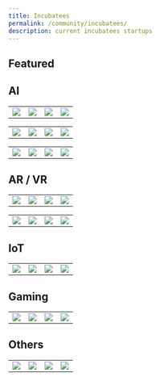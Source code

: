 ```yaml
---
title: Incubatees
permalink: /community/incubatees/
description: current incubatees startups
---
```

<h2>Featured</h2>


<h2>AI</h2>
<table>
	<tr>
		<td><img src="https://drive.google.com/uc?export=view&amp;id=1PBlBwvN8DNVgywtdP5-ltZrgYS51tzJg"></td>
		<td><img src="https://drive.google.com/uc?export=view&amp;id=14uCve2PmDu_0mYvtjuu9IhB5pxZequp4"></td>
		<td><img src="https://drive.google.com/uc?export=view&amp;id=1NnJiH-U8Aomr-lsDR6IdpCundydrI8zJ"></td>
		<td><img src="https://drive.google.com/uc?export=view&amp;id=1dz1IbKeNtREejdRJ4gkQDuWe2CUPGOlI"></td>
	</tr>
</table>
<table>
		<tr>
		<td><img src="https://drive.google.com/uc?export=view&amp;id=1hDn7XpW4Vw41c-2kWrWVKcHfxOxfENhd"></td>
		<td><img src="https://drive.google.com/uc?export=view&amp;id=1mmU-SSSL0-FN0BF-lQQvAauy8_jBs9Y2"></td>
		<td><img src="https://drive.google.com/uc?export=view&amp;id=1itjvkr0hVGpad_NIhfnSACkLYyvOCdvv"></td>
		<td><img src="https://drive.google.com/uc?export=view&amp;id=1SKlJwTuQfb6Soq-nHUcSVJUfTXpLCJgx"></td>
	</tr>
</table>
<table>
	<tr>
		<td><img src="https://drive.google.com/uc?export=view&amp;id=1sVQ-I7isMm6f3NYlsNuBprLisdLd0u3r"></td>
		<td><img src="https://drive.google.com/uc?export=view&amp;id=1a9yromDQK1wycDGBzDtLFsrEJRwFc0nL"></td>
		<td><img src="https://drive.google.com/uc?export=view&amp;id=1a9yromDQK1wycDGBzDtLFsrEJRwFc0nL"></td>
		<td><img src="https://drive.google.com/uc?export=view&amp;id=1a9yromDQK1wycDGBzDtLFsrEJRwFc0nL"></td>
	</tr>
</table>

<h2>AR / VR</h2>
<table>
	<tr>
		<td><img src="https://drive.google.com/uc?export=view&amp;id=1xyieubdgd0ouywXUg93ECBD56Rho4feC"></td>
		<td><img src="https://drive.google.com/uc?export=view&amp;id=1tkhBdwwNYYJHMWMhl-JKN6rot_2vfXWE"></td>
		<td><img src="https://drive.google.com/uc?export=view&amp;id=1UguKbfRM5iGjUJAgL563hOOQB1cGtcYf"></td>
		<td><img src="https://drive.google.com/uc?export=view&amp;id=1SnPgOE_3hVV24VzySJhBKyrvQolf6dW5"></td>
	</tr>
</table>
<table>
	<tr>
		<td><img src="https://drive.google.com/uc?export=view&amp;id=1sVQ-I7isMm6f3NYlsNuBprLisdLd0u3r"></td>
		<td><img src="https://drive.google.com/uc?export=view&amp;id=1a9yromDQK1wycDGBzDtLFsrEJRwFc0nL"></td>
		<td><img src="https://drive.google.com/uc?export=view&amp;id=1a9yromDQK1wycDGBzDtLFsrEJRwFc0nL"></td>
		<td><img src="https://drive.google.com/uc?export=view&amp;id=1a9yromDQK1wycDGBzDtLFsrEJRwFc0nL"></td>
	</tr>
</table>

<h2>IoT</h2>
<table>
	<tr>
		<td><img src="https://drive.google.com/uc?export=view&amp;id=1sVQ-I7isMm6f3NYlsNuBprLisdLd0u3r"></td>
		<td><img src="https://drive.google.com/uc?export=view&amp;id=1a9yromDQK1wycDGBzDtLFsrEJRwFc0nL"></td>
		<td><img src="https://drive.google.com/uc?export=view&amp;id=1a9yromDQK1wycDGBzDtLFsrEJRwFc0nL"></td>
		<td><img src="https://drive.google.com/uc?export=view&amp;id=1a9yromDQK1wycDGBzDtLFsrEJRwFc0nL"></td>
	</tr>
</table>

<h2>Gaming</h2>
<table>
	<tr>
		<td><img src="https://drive.google.com/uc?export=view&amp;id=1-8fNb5DRpfpn2y7IgJdgeMqsGyJUFYJD"></td>
		<td><img src="https://drive.google.com/uc?export=view&amp;id=12W_a2GJx3c_KQmhuyu6PNlUaiyMwa5P2"></td>
		<td><img src="https://drive.google.com/uc?export=view&amp;id=1oK2D-VD7SaK0wudZmbNtBD7YLetW5v07"></td>
		<td><img src="https://drive.google.com/uc?export=view&amp;id=182eikUpfd1o8RfFs54-3HR_R_2U5kkEA"></td>
	</tr>
</table>

<h2>Others</h2>
<table>
	<tr>
		<td><img src="https://drive.google.com/uc?export=view&amp;id=1Q9Fg8v5oIF2mNE9hesWuB7NMjzd_5lEU"></td>
		<td><img src="https://drive.google.com/uc?export=view&amp;id=1a9yromDQK1wycDGBzDtLFsrEJRwFc0nL"></td>
		<td><img src="https://drive.google.com/uc?export=view&amp;id=1a9yromDQK1wycDGBzDtLFsrEJRwFc0nL"></td>
		<td><img src="https://drive.google.com/uc?export=view&amp;id=1a9yromDQK1wycDGBzDtLFsrEJRwFc0nL"></td>
	</tr>
</table>